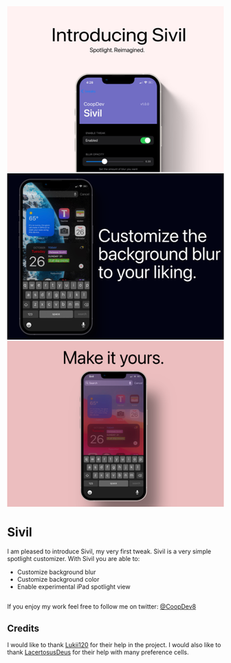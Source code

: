 ![](https://github.com/Coop8/Sivil/blob/main/sivilphotos/Sivil_Pic_01.png)
![](https://github.com/Coop8/Sivil/blob/main/sivilphotos/Sivil_Pic_02.png)
![](https://github.com/Coop8/Sivil/blob/main/sivilphotos/Sivil_Pic_03.png)

# Sivil
I am pleased to introduce Sivil, my very first tweak. Sivil is a very simple spotlight customizer.
With Sivil you are able to: 
 - Customize background blur
 - Customize background color
 - Enable experimental iPad spotlight view
## 
If you enjoy my work feel free to follow me on twitter: [@CoopDev8](https://twitter.com/CoopDev8)
## Credits
I would like to thank [Lukii120](https://twitter.com/Lukii120) for their help in the project.
I would also like to thank [LacertosusDeus](https://twitter.com/LacertosusDeus) for their help with many preference cells.